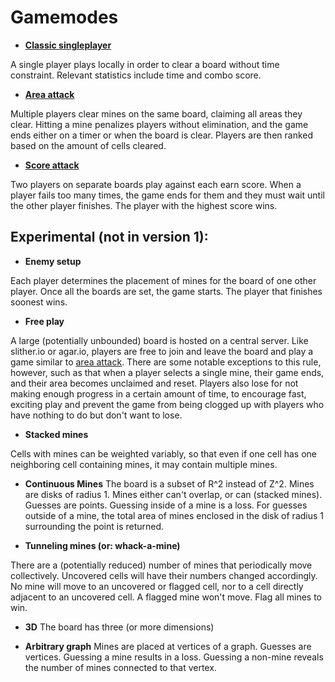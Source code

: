# Gamemodes

* [**Classic singleplayer**](./singleplayer.md)

A single player plays locally in order to clear a board without time constraint. Relevant statistics
include time and combo score.

* [**Area attack**](./area_attack.md)

Multiple players clear mines on the same board, claiming all areas they clear. Hitting a mine
penalizes players without elimination, and the game ends either on a timer or when the board is
clear. Players are then ranked based on the amount of cells cleared.


* [**Score attack**](./score_attack.md)

Two players on separate boards play against each earn score. When a player fails too many times, the
game ends for them and they must wait until the other player finishes. The player with the highest
score wins.

## Experimental (not in version 1):

* **Enemy setup**

Each player determines the placement of mines for the board of one other player. Once all the
boards are set, the game starts. The player that finishes soonest wins.

* **Free play**

A large (potentially unbounded) board is hosted on a central server. Like slither.io or agar.io,
players are free to join and leave the board and play a game similar to [area
attack](./area_attack.md). There are some notable exceptions to this rule, however, such as that
when a player selects a single mine, their game ends, and their area becomes unclaimed and reset. Players also lose for not making enough progress in a certain amount of time, to encourage fast, exciting play and prevent the game from being clogged up with players who have nothing to do but don't want to lose.


* **Stacked mines**

Cells with mines can be weighted variably, so that even if one cell has one neighboring cell
containing mines, it may contain multiple mines.

* **Continuous Mines**
The board is a subset of R^2 instead of Z^2. Mines are disks of radius 1. Mines either can't overlap, or can (stacked mines). Guesses are points. Guessing inside of a mine is a loss. For guesses outside of a mine, the total area of mines enclosed in the disk of radius 1 surrounding the point is returned.

* **Tunneling mines (or: whack-a-mine)**

There are a (potentially reduced) number of mines that periodically move collectively. Uncovered
cells will have their numbers changed accordingly. No mine will move to an uncovered or flagged
cell, nor to a cell directly adjacent to an uncovered cell. A flagged mine won't move. Flag all
mines to win.

* **3D**
The board has three (or more dimensions)

* **Arbitrary graph**
Mines are placed at vertices of a graph. Guesses are vertices. Guessing a mine results in a loss. Guessing a non-mine reveals the number of mines connected to that vertex.